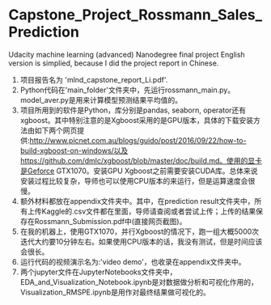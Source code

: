 # Capstone_Project_Rossmann_Sales_Prediction
Udacity machine learning (advanced) Nanodegree final project
English version is simplied, because I did the project report in Chinese.


1. 项目报告名为 'mlnd_capstone_report_Li.pdf'.
2. Python代码在'main_folder'文件夹中，先运行rossmann_main.py。model_aver.py是用来计算模型预测结果平均值的。
3. 项目所用到的软件是Python，库分别是pandas, seaborn, operator还有xgboost。其中特别注意的是Xgboost采用的是GPU版本，具体的下载安装方法由如下两个网页提供:http://www.picnet.com.au/blogs/guido/post/2016/09/22/how-to-build-xgboost-on-windows/以及https://github.com/dmlc/xgboost/blob/master/doc/build.md。使用的显卡是Geforce GTX1070。安装GPU Xgboost之前需要安装CUDA库。总体来说安装过程比较复杂，导师也可以使用CPU版本的来运行，但是运算速度会很慢。
4. 额外材料都放在appendix文件夹中。其中，在prediction result文件夹中，所有上传Kaggle的.csv文件都在里面，导师请查阅或者尝试上传；上传的结果保存在Rossmann_Submission.pdf中(直接网页截图)。
5. 在我的机器上，使用GTX1070，并行Xgboost的情况下，跑一组大概5000次迭代大约要10分钟左右。如果使用CPU版本的话，我没有测试，但是时间应该会很长。
6. 运行代码的视频演示名为:'video demo'，也收录在appendix文件夹中。
7. 两个jupyter文件在JupyterNotebooks文件夹中，EDA_and_Visualization_Notebook.ipynb是对数据做分析和可视化作用的，Visualization_RMSPE.ipynb是用作对最终结果做可视化的。
